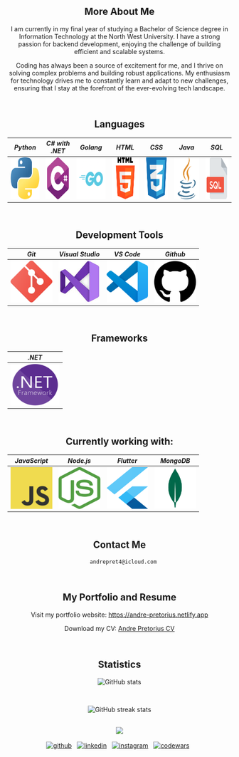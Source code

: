 

<div align="center">

## More About Me
I am currently in my final year of studying a Bachelor of Science degree in Information Technology at the North West University. I have a strong passion for backend development, enjoying the challenge of building efficient and scalable systems.

Coding has always been a source of excitement for me, and I thrive on solving complex problems and building robust applications. My enthusiasm for technology drives me to constantly learn and adapt to new challenges, ensuring that I stay at the forefront of the ever-evolving tech landscape.

</div>  

<br style="line-height: 3em;">

<div align="center">
  
## Languages

| *Python*   | *C# with .NET*   | *Golang* | *HTML*   | *CSS*  | *Java* | *SQL*        |
|----------|------------|--------|----------|--------------|------------|------------|
| <img src="Assets/python.png" width=93.81 height=93.81> | <img src="Assets/C-sharp.png" width=93.81 height=93.81> | <img src="Assets/Go-Logo_LightBlue.png" width=93.81 height=93.81> | <img src="Assets/html.png" width=93.81 height=93.81> | <img src="Assets/CSS.png" width=93.81 height=93.81> | <img src="Assets/Java.png" width=93.81 height=93.81> | <img src="Assets/SQL.png" width=93.81 height=93.81> |  

</div>  

<br style="line-height: 3em;">

<div align="center">
  
## Development Tools

| *Git*   | *Visual Studio* | *VS Code* | *Github* |
|----------|--------------|------------|---------|
| <img src="Assets/git.png" width=93.81 height=93.81> | <img src="Assets/Visual Studio.jpeg" width=93.81 height=93.81> | <img src="Assets/vsCode.png" width=93.81 height=93.81> | <img src="Assets/github.png" width=93.81 height=93.81> |

</div> 

<br style="line-height: 3em;">

<div align="center">
  
## Frameworks

| *.NET*   |
|----------|
| <img src="Assets/dot-NET-FW.png" width=110 height=93.81> |

</div>   

<br style="line-height: 3em;">

<div align="center">
  
## Currently working with:

| *JavaScript*   | *Node.js* | *Flutter* | *MongoDB* |
|----------|--------------|------------|---------|
| <img src="Assets/JavaScript.png" width=93.81 height=93.81> | <img src="Assets/NodeJs.png" width=93.81 height=93.81> | <img src="Assets/Flutter.png" width=93.81 height=93.81> | <img src="Assets/Mongo.png" width=93.81 height=93.81> |

</div> 

<br style="line-height: 3em;">

<div align="center">

## Contact Me

<pre>
  <code id="email-command">andrepret4@icloud.com</code>
</pre>

</div>

<br style="line-height: 3em;">

<div align="center">

## My Portfolio and Resume

Visit my portfolio website: https://andre-pretorius.netlify.app  

Download my CV: [Andre Pretorius CV](https://github.com/AndreP04/AndreP04/blob/main/Assets/Andre%20Pretorius%20CV.pdf)  

</div>

<br style="line-height: 3em;">

<div align="center">

## Statistics

![GitHub stats](https://github-readme-stats.vercel.app/api?username=AndreP04&show_icons=true&count_private=true,html&theme=algolia)

<br style="line-height: 3em;">

![GitHub streak stats](https://streak-stats.demolab.com/?user=AndreP04&,html&theme=algolia)

</div>

<br style="line-height: 3em;">

<div align="center">
  <img src="https://github.com/user-attachments/assets/01db191b-6a31-42f0-aa92-2d72d6ea82e7" />
</div>  

<p align="center">
  <a href="https://github.com/AndreP04"><img src='https://upload.wikimedia.org/wikipedia/commons/9/91/Octicons-mark-github.svg' alt='github' height='40'></a>&nbsp;&nbsp;
  <a href="https://www.linkedin.com/in/andre-pretorius-680592285/"><img src='https://upload.wikimedia.org/wikipedia/commons/c/ca/LinkedIn_logo_initials.png' alt='linkedin' height='40'></a>&nbsp;&nbsp;
  <a href="https://www.instagram.com/_andrepretorius_/"><img src='https://upload.wikimedia.org/wikipedia/commons/a/a5/Instagram_icon.png' alt='instagram' height='40'></a>&nbsp;&nbsp;
  <a href="https://www.codewars.com/users/AndreP04"><img src='https://raw.githubusercontent.com/simple-icons/simple-icons/develop/icons/codewars.svg' alt='codewars' height='40'></a>&nbsp;&nbsp;
</p>

